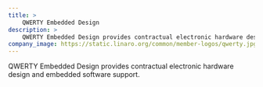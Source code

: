 ```yaml
---
title: >
    QWERTY Embedded Design
description: >
    QWERTY Embedded Design provides contractual electronic hardware design and embedded software support.
company_image: https://static.linaro.org/common/member-logos/qwerty.jpg
---
```

QWERTY Embedded Design provides contractual electronic hardware design and embedded software support.
